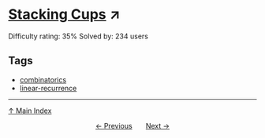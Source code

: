 # [Stacking Cups](https://projecteuler.net/problem=907) ↗️

Difficulty rating: 35%
Solved by: 234 users
## Tags

- [combinatorics](../tags/combinatorics.md)
- [linear-recurrence](../tags/linear-recurrence.md)



---

[↑ Main Index](../README.md)


<div align=center><a href='906.md'>← Previous</a> &nbsp;&nbsp; &nbsp;&nbsp;  <a href='908.md'>Next →</a></div>
